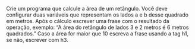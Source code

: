 Crie um programa que calcule a área de um retângulo. Você deve configurar duas variáveis que representam os lados a e b desse quadrado em metros. Após o cálculo escrever uma frase com o resultado da operação, exemplo: “A área do retângulo de lados 3 e 2 metros é 6 metros quadrados.” Caso a área for maior que 10 escreva a frase usando a tag h1, se não, escrever com h3.
